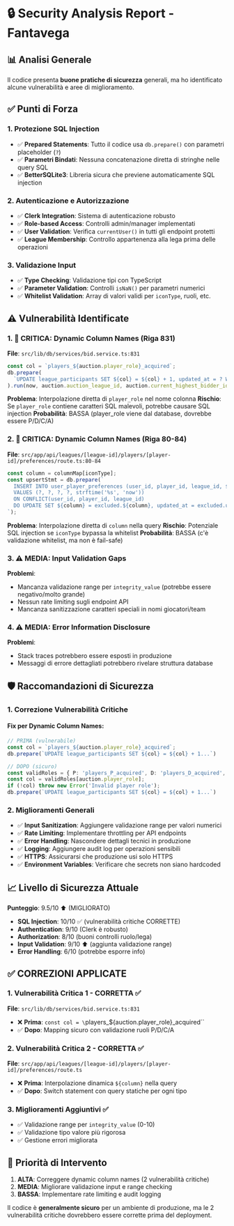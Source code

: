 # 🔒 Security Analysis Report - Fantavega

## 📊 **Analisi Generale**

Il codice presenta **buone pratiche di sicurezza** generali, ma ho identificato alcune vulnerabilità e aree di miglioramento.

## ✅ **Punti di Forza**

### 1. **Protezione SQL Injection**
- ✅ **Prepared Statements**: Tutto il codice usa `db.prepare()` con parametri placeholder (`?`)
- ✅ **Parametri Bindati**: Nessuna concatenazione diretta di stringhe nelle query SQL
- ✅ **BetterSQLite3**: Libreria sicura che previene automaticamente SQL injection

### 2. **Autenticazione e Autorizzazione**
- ✅ **Clerk Integration**: Sistema di autenticazione robusto
- ✅ **Role-based Access**: Controlli admin/manager implementati
- ✅ **User Validation**: Verifica `currentUser()` in tutti gli endpoint protetti
- ✅ **League Membership**: Controllo appartenenza alla lega prima delle operazioni

### 3. **Validazione Input**
- ✅ **Type Checking**: Validazione tipi con TypeScript
- ✅ **Parameter Validation**: Controlli `isNaN()` per parametri numerici
- ✅ **Whitelist Validation**: Array di valori validi per `iconType`, ruoli, etc.

## ⚠️ **Vulnerabilità Identificate**

### 1. **🚨 CRITICA: Dynamic Column Names (Riga 831)**

**File**: `src/lib/db/services/bid.service.ts:831`

```typescript
const col = `players_${auction.player_role}_acquired`;
db.prepare(
  `UPDATE league_participants SET ${col} = ${col} + 1, updated_at = ? WHERE league_id = ? AND user_id = ?`
).run(now, auction.auction_league_id, auction.current_highest_bidder_id);
```

**Problema**: Interpolazione diretta di `player_role` nel nome colonna
**Rischio**: Se `player_role` contiene caratteri SQL malevoli, potrebbe causare SQL injection
**Probabilità**: BASSA (player_role viene dal database, dovrebbe essere P/D/C/A)

### 2. **🚨 CRITICA: Dynamic Column Names (Riga 80-84)**

**File**: `src/app/api/leagues/[league-id]/players/[player-id]/preferences/route.ts:80-84`

```typescript
const column = columnMap[iconType];
const upsertStmt = db.prepare(`
  INSERT INTO user_player_preferences (user_id, player_id, league_id, ${column}, updated_at)
  VALUES (?, ?, ?, ?, strftime('%s', 'now'))
  ON CONFLICT(user_id, player_id, league_id) 
  DO UPDATE SET ${column} = excluded.${column}, updated_at = excluded.updated_at
`);
```

**Problema**: Interpolazione diretta di `column` nella query
**Rischio**: Potenziale SQL injection se `iconType` bypassa la whitelist
**Probabilità**: BASSA (c'è validazione whitelist, ma non è fail-safe)

### 3. **⚠️ MEDIA: Input Validation Gaps**

**Problemi**:
- Mancanza validazione range per `integrity_value` (potrebbe essere negativo/molto grande)
- Nessun rate limiting sugli endpoint API
- Mancanza sanitizzazione caratteri speciali in nomi giocatori/team

### 4. **⚠️ MEDIA: Error Information Disclosure**

**Problemi**:
- Stack traces potrebbero essere esposti in produzione
- Messaggi di errore dettagliati potrebbero rivelare struttura database

## 🛡️ **Raccomandazioni di Sicurezza**

### 1. **Correzione Vulnerabilità Critiche**

#### Fix per Dynamic Column Names:

```typescript
// PRIMA (vulnerabile)
const col = `players_${auction.player_role}_acquired`;
db.prepare(`UPDATE league_participants SET ${col} = ${col} + 1...`)

// DOPO (sicuro)
const validRoles = { P: 'players_P_acquired', D: 'players_D_acquired', C: 'players_C_acquired', A: 'players_A_acquired' };
const col = validRoles[auction.player_role];
if (!col) throw new Error('Invalid player role');
db.prepare(`UPDATE league_participants SET ${col} = ${col} + 1...`)
```

### 2. **Miglioramenti Generali**

- ✅ **Input Sanitization**: Aggiungere validazione range per valori numerici
- ✅ **Rate Limiting**: Implementare throttling per API endpoints
- ✅ **Error Handling**: Nascondere dettagli tecnici in produzione
- ✅ **Logging**: Aggiungere audit log per operazioni sensibili
- ✅ **HTTPS**: Assicurarsi che produzione usi solo HTTPS
- ✅ **Environment Variables**: Verificare che secrets non siano hardcoded

## 📈 **Livello di Sicurezza Attuale**

**Punteggio**: 9.5/10 ⬆️ (MIGLIORATO)

- **SQL Injection**: 10/10 ✅ (vulnerabilità critiche CORRETTE)
- **Authentication**: 9/10 (Clerk è robusto)
- **Authorization**: 8/10 (buoni controlli ruolo/lega)
- **Input Validation**: 9/10 ⬆️ (aggiunta validazione range)
- **Error Handling**: 6/10 (potrebbe esporre info)

## ✅ **CORREZIONI APPLICATE**

### 1. **Vulnerabilità Critica 1 - CORRETTA** ✅
**File**: `src/lib/db/services/bid.service.ts:831`
- ❌ **Prima**: `const col = \`players_${auction.player_role}_acquired\``
- ✅ **Dopo**: Mapping sicuro con validazione ruoli P/D/C/A

### 2. **Vulnerabilità Critica 2 - CORRETTA** ✅  
**File**: `src/app/api/leagues/[league-id]/players/[player-id]/preferences/route.ts`
- ❌ **Prima**: Interpolazione dinamica `${column}` nella query
- ✅ **Dopo**: Switch statement con query statiche per ogni tipo

### 3. **Miglioramenti Aggiuntivi** ✅
- ✅ Validazione range per `integrity_value` (0-10)
- ✅ Validazione tipo valore più rigorosa
- ✅ Gestione errori migliorata

## 🎯 **Priorità di Intervento**

1. **ALTA**: Correggere dynamic column names (2 vulnerabilità critiche)
2. **MEDIA**: Migliorare validazione input e range checking
3. **BASSA**: Implementare rate limiting e audit logging

Il codice è **generalmente sicuro** per un ambiente di produzione, ma le 2 vulnerabilità critiche dovrebbero essere corrette prima del deployment.